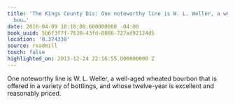 ```yaml
---
title: 'The Kings County Dis: One noteworthy line is W. L. Weller, a well-aged wheated
  bou…'
date: 2016-04-09 18:16:00.600000000 -04:00
book_uuid: 5b6f3f7f-7630-43fd-8086-727ad92124d5
location: '0.374338'
source: readmill
touch: false
highlighted_on: 2013-12-24 22:16:55.000000000 Z
---
```


One noteworthy line is W. L. Weller, a well-aged wheated bourbon that is offered in a variety of bottlings, and whose twelve-year is excellent and reasonably priced.